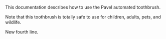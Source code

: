 This documentation describes how to use the Pavel automated toothbrush.

Note that this toothbrush is totally safe to use for children, adults, pets, and wildlife.

New fourth line.
